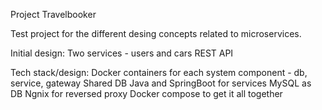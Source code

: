 Project Travelbooker

Test project for the different desing concepts related to microservices. 

Initial design:
  Two services - users and cars
  REST API
  
Tech stack/design:
  Docker containers for each system component - db, service, gateway
  Shared DB
  Java and SpringBoot for services
  MySQL as DB
  Ngnix for reversed proxy
  Docker compose to get it all together
